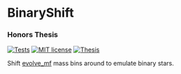 # BinaryShift
### Honors Thesis

[![Tests](https://github.com/pjs902/honors-thesis/actions/workflows/python-app.yml/badge.svg)](https://github.com/pjs902/honors-thesis/actions/workflows/python-app.yml)
[![MIT license](https://img.shields.io/badge/License-MIT-blue.svg)](https://github.com/pjs902/honors-thesis/blob/main/LICENSE)
[![Thesis](https://img.shields.io/badge/Thesis-pdf-blue)](https://github.com/pjs902/honors-thesis/blob/main/thesis/thesis.pdf)



Shift [evolve_mf](https://github.com/pjs902/ssptools) mass bins around to emulate binary stars.
